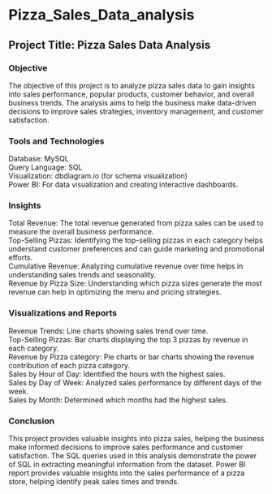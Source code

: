# Pizza_Sales_Data_analysis

## Project Title: Pizza Sales Data Analysis

### Objective
The objective of this project is to analyze pizza sales data to gain insights into sales performance, popular products, customer behavior, and overall business trends. The analysis aims to help the business make data-driven decisions to improve sales strategies, inventory management, and customer satisfaction.

### Tools and Technologies
Database: MySQL <br>
Query Language: SQL <br>
Visualization: dbdiagram.io (for schema visualization)<br>
Power BI: For data visualization and creating interactive dashboards.

### Insights
Total Revenue: The total revenue generated from pizza sales can be used to measure the overall business performance. <br>
Top-Selling Pizzas: Identifying the top-selling pizzas in each category helps understand customer preferences and can guide marketing and promotional efforts. <br>
Cumulative Revenue: Analyzing cumulative revenue over time helps in understanding sales trends and seasonality. <br>
Revenue by Pizza Size: Understanding which pizza sizes generate the most revenue can help in optimizing the menu and pricing strategies.

### Visualizations and Reports
Revenue Trends: Line charts showing sales trend over time. <br>
Top-Selling Pizzas: Bar charts displaying the top 3 pizzas by revenue in each category. <br>
Revenue by Pizza category: Pie charts or bar charts showing the revenue contribution of each pizza category. <br>
Sales by Hour of Day: Identified the hours with the highest sales. <br>
Sales by Day of Week: Analyzed sales performance by different days of the week. <br>
Sales by Month: Determined which months had the highest sales.

### Conclusion
This project provides valuable insights into pizza sales, helping the business make informed decisions to improve sales performance and customer satisfaction. The SQL queries used in this analysis demonstrate the power of SQL in extracting meaningful information from the dataset. Power BI report provides valuable insights into the sales performance of a pizza store, helping identify peak sales times and trends.
